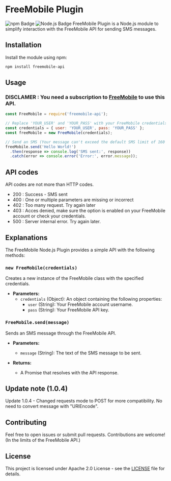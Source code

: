 # FreeMobile Plugin
![npm Badge](https://img.shields.io/badge/npm-CB3837?logo=npm&logoColor=fff&style=flat) ![Node.js Badge](https://img.shields.io/badge/Node.js-393?logo=nodedotjs&logoColor=fff&style=flat)
FreeMobile Plugin is a Node.js module to simplify interaction with the FreeMobile API for sending SMS messages.

## Installation

Install the module using npm:

```bash
npm install freemobile-api
```

## Usage
### DISCLAMER : You need a subscription to [FreeMobile](mobile.free.fr) to use this API.
```js
const FreeMobile = require('freemobile-api');

// Replace 'YOUR_USER' and 'YOUR_PASS' with your FreeMobile credentials
const credentials = { user: 'YOUR_USER', pass: 'YOUR_PASS' };
const freeMobile = new FreeMobile(credentials);

// Send an SMS (Your message can't exceed the default SMS limit of 160 character.)
freeMobile.send('Hello World!')
  .then(response => console.log('SMS sent:', response))
  .catch(error => console.error('Error:', error.message));
```

## API codes
API codes are not more than HTTP codes.
- 200 : Success - SMS sent
- 400 : One or multiple parameters are missing or incorrect
- 402 : Too many request. Try again later
- 403 : Acces denied, make sure the option is enabled on your FreeMobile account or check your credentials.
- 500 : Server internal error. Try again later.

## Explanations

The FreeMobile Node.js Plugin provides a simple API with the following methods:

### `new FreeMobile(credentials)`

Creates a new instance of the FreeMobile class with the specified credentials.

- **Parameters:**
  - `credentials` (Object): An object containing the following properties:
    - `user` (String): Your FreeMobile account username.
    - `pass` (String): Your FreeMobile API key.

### `FreeMobile.send(message)`

Sends an SMS message through the FreeMobile API.

- **Parameters:**
  - `message` (String): The text of the SMS message to be sent.

- **Returns:**
  - A Promise that resolves with the API response.

## Update note (1.0.4)

Update 1.0.4 - Changed requests mode to POST for more compatibility. No need to convert message with "URIEncode".

## Contributing

Feel free to open issues or submit pull requests. Contributions are welcome! (In the limits of the FreeMobile API.)

## License

This project is licensed under Apache 2.0 License - see the [LICENSE](https://github.com/Zarcross-dev/freemobile-api/blob/main/LICENSE) file for details.
